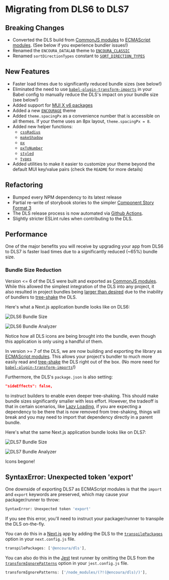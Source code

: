 # Migrating from DLS6 to DLS7

## Breaking Changes

- Converted the DLS build from
  [CommonJS modules](https://nodejs.org/api/modules.html#modules-commonjs-modules)
  to
  [ECMAScript modules](https://nodejs.org/api/esm.html#modules-ecmascript-modules).
  (See below if you experience bundler issues!)
- Renamed the `ENCOURA_DATALAB` theme to
  [`ENCOURA_CLASSIC`](https://github.com/nrccua/dls/tree/main/src/styles/themeEncouraClassic)
- Renamed `sortDirectionTypes` constant to
  [`SORT_DIRECTION_TYPES`](https://github.com/nrccua/dls/blob/main/src/constants/SORT_DIRECTION_TYPES.ts)

## New Features

- Faster load times due to significantly reduced bundle sizes (see below!)
- Eliminated the need to use
  [`babel-plugin-transform-imports`](https://www.npmjs.com/package/babel-plugin-transform-imports)
  in your Babel config to manually reduce the DLS's impact on your bundle size
  (see below!)
- Added support for [MUI X v6 packages](https://mui.com/blog/mui-x-v6/)
- Added a new
  [`ENCOURAGE`](https://github.com/nrccua/dls/tree/main/src/styles/themeEncourage)
  theme
- Added `theme.spacingPx` as a convenience number that is accessible on all
  themes. If your theme uses an 8px layout, `theme.spacingPx = 8`.
- Added new helper functions:
  - [`cssRadius`](https://github.com/nrccua/dls/blob/main/src/helpers/cssRadius.ts)
  - [`makeShadow`](https://github.com/nrccua/dls/blob/main/src/helpers/makeShadow.ts)
  - [`px`](https://github.com/nrccua/dls/blob/main/src/helpers/px.ts)
  - [`pxToNumber`](https://github.com/nrccua/dls/blob/main/src/helpers/pxToNumber.ts)
  - [`styled`](https://github.com/nrccua/dls/blob/main/src/helpers/styled.ts)
  - [`types`](https://github.com/nrccua/dls/blob/main/src/helpers/types.ts)
- Added utilities to make it easier to customize your theme beyond the default
  MUI key/value pairs (check the `README` for more details)

## Refactoring

- Bumped every NPM dependency to its latest release
- Partial re-write of storybook stories to the simpler
  [Component Story Format 3](https://storybook.js.org/blog/storybook-csf3-is-here/)
- The DLS release process is now automated via
  [Github Actions](https://github.com/nrccua/dls/actions).
- Slightly stricter ESLint rules when contributing to the DLS.

## Performance

One of the major benefits you will receive by upgrading your app from DLS6
to DLS7 is faster load times due to a significantly reduced (~65%) bundle size.

### Bundle Size Reduction

Version <= 6 of the DLS were built and exported as
[CommonJS modules](https://nodejs.org/api/modules.html#modules-commonjs-modules).
While this allowed the simplest integration of the DLS into any
project, it also resulted in project bundles being
[larger than desired](https://web.dev/commonjs-larger-bundles/) due to
the inability of bundlers to
[tree-shake](https://www.smashingmagazine.com/2021/05/tree-shaking-reference-guide/)
the DLS.

Here's what a Next.js application bundle looks like on DLS6:

![DLS6 Bundle Size](https://user-images.githubusercontent.com/4974609/225627645-5ae03d9e-2901-4521-bb80-11b452505341.png)

![DLS6 Bundle Analyzer](https://user-images.githubusercontent.com/4974609/225627688-08fbd0e4-7ff5-4e51-bb16-a77a726828e9.png)

Notice how all DLS icons are being brought into the bundle, even though
this application is only using a handful of them.

In version >= 7 of the DLS, we are now building and exporting the library as
[ECMAScript modules](https://nodejs.org/api/esm.html#modules-ecmascript-modules).
This allows your project's bundler to much more easily read and
[tree-shake](https://www.smashingmagazine.com/2021/05/tree-shaking-reference-guide/)
the DLS right out of the box. (No more need for
[`babel-plugin-transform-imports`](https://www.npmjs.com/package/babel-plugin-transform-imports)!)

Furthermore, the DLS's `package.json` is also setting:

```json
"sideEffects": false,
```

to instruct builders to enable even deeper tree-shaking. This should make
bundle sizes significantly smaller with less effort. However, the tradeoff
is that in certain scenarios, like
[Lazy Loading](https://nextjs.org/docs/advanced-features/dynamic-import),
if you are expecting a dependency to be there that is now removed from
tree-shaking, things will break and you may need to import that dependency
directly in a parent bundle.

Here's what the same Next.js application bundle looks like on DLS7:

![DLS7 Bundle Size](https://user-images.githubusercontent.com/4974609/225627726-148969c3-abc4-4a17-a5b1-9a697e8feb36.png)

![DLS7 Bundle Analyzer](https://user-images.githubusercontent.com/4974609/225627746-8692ca34-3413-42cd-aec9-7ca688cfcbee.png)

Icons begone!

## SyntaxError: Unexpected token 'export'

One downside of exporting DLS7 as ECMAScript modules is that the `import` and
`export` keywords are preserved, which may cause your packager/runner to throw:

```sh
SyntaxError: Unexpected token 'export'
```

If you see this error, you'll need to instruct your packager/runner to transpile
the DLS on-the-fly.

You can do this in a [Next.js](https://nextjs.org/) app by adding the DLS to the
[`transpilePackages`](https://beta.nextjs.org/docs/api-reference/next.config.js#transpilepackages)
option in your `next.config.js` file.

```js
transpilePackages: ['@encoura/dls'],
```

You can also do this in the [Jest](https://jestjs.io/) test runner by omitting
the DLS from the
[`transformIgnorePatterns`](https://jestjs.io/docs/tutorial-react-native#transformignorepatterns-customization)
option in your `jest.config.js` file.

```js
transformIgnorePatterns: ['/node_modules/(?!(@encoura/dls)/)'],
```
